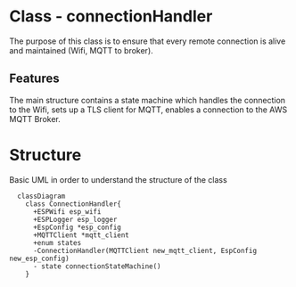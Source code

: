 # Class - connectionHandler
The purpose of this class is to ensure that every remote connection is alive and maintained (Wifi, MQTT to broker).

## Features

The main structure contains a state machine which handles the connection to the Wifi, sets up a TLS client for MQTT, enables a connection to the AWS MQTT Broker.

# Structure

Basic UML in order to understand the structure of the class 

```mermaid
  classDiagram
    class ConnectionHandler{
      +ESPWifi esp_wifi
      +ESPLogger esp_logger
      +EspConfig *esp_config
      +MQTTClient *mqtt_client
      +enum states
      -ConnectionHandler(MQTTClient new_mqtt_client, EspConfig new_esp_config)
      - state connectionStateMachine()
    }
```